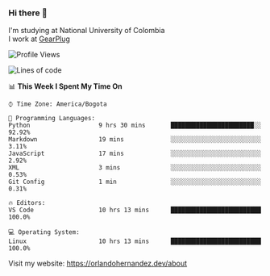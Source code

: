 ### Hi there 👋


<!--**AR4Z/AR4Z** is a ✨ _special_ ✨ repository because its `README.md` (this file) appears on your GitHub profile.

Here are some ideas to get you started:-->
I'm studying at National University of Colombia
<br>
I work at <a href="https://gearplug.io/en/">GearPlug</a>
<br>

<!--START_SECTION:waka-->
![Profile Views](http://img.shields.io/badge/Profile%20Views-0-blue)

![Lines of code](https://img.shields.io/badge/From%20Hello%20World%20I%27ve%20Written-18.7%20million%20lines%20of%20code-blue)

📊 **This Week I Spent My Time On** 

```text
⌚︎ Time Zone: America/Bogota

💬 Programming Languages: 
Python                   9 hrs 30 mins       ███████████████████████░░   92.92% 
Markdown                 19 mins             ░░░░░░░░░░░░░░░░░░░░░░░░░   3.11% 
JavaScript               17 mins             ░░░░░░░░░░░░░░░░░░░░░░░░░   2.92% 
XML                      3 mins              ░░░░░░░░░░░░░░░░░░░░░░░░░   0.53% 
Git Config               1 min               ░░░░░░░░░░░░░░░░░░░░░░░░░   0.31%

🔥 Editors: 
VS Code                  10 hrs 13 mins      █████████████████████████   100.0%

💻 Operating System: 
Linux                    10 hrs 13 mins      █████████████████████████   100.0%

```


<!--END_SECTION:waka-->


Visit my website: https://orlandohernandez.dev/about

